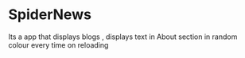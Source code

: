 # SpiderNews
Its a app that displays blogs , displays text in About section in random colour every time on reloading
